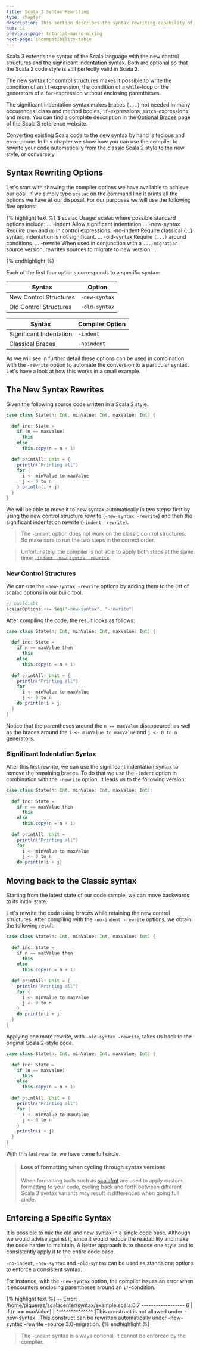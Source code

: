 ```yaml
---
title: Scala 3 Syntax Rewriting
type: chapter
description: This section describes the syntax rewriting capability of the Scala 3 compiler 
num: 13
previous-page: tutorial-macro-mixing
next-page: incompatibility-table
---
```


Scala 3 extends the syntax of the Scala language with the new control structures and the significant indentation syntax.
Both are optional so that the Scala 2 code style is still perfectly valid in Scala 3. 

The new syntax for control structures makes it possible to write the condition of an `if`-expression, the condition of a `while`-loop or the generators of a `for`-expression without enclosing parentheses.

The significant indentation syntax makes braces `{...}` not needed in many occurences: class and method bodies, `if`-expressions, `match`-expressions and more.
You can find a complete description in the [Optional Braces](http://dotty.epfl.ch/docs/reference/other-new-features/indentation.html) page of the Scala 3 reference website.

Converting existing Scala code to the new syntax by hand is tedious and error-prone.
In this chapter we show how you can use the compiler to rewrite your code automatically from the classic Scala 2 style to the new style, or conversely. 

## Syntax Rewriting Options

Let's start with showing the compiler options we have available to achieve our goal.
If we simply type `scalac` on the command line it prints all the options we have at our disposal.
For our purposes we will use the following five options:

{% highlight text %}
$ scalac
Usage: scalac <options> <source files>
where possible standard options include:
...
-indent</b>            Allow significant indentation
...
-new-syntax</b>        Require `then` and `do` in control expressions.
-no-indent</b>          Require classical {...} syntax, indentation is not significant.
...
-old-syntax</b>        Require `(...)` around conditions.
...
-rewrite</b>           When used in conjunction with a `...-migration` source version,
                       rewrites sources to migrate to new version.
...

{% endhighlight %}

Each of the first four options corresponds to a specific syntax:

| Syntax | Option |
| - | - |
| New Control Structures | `-new-syntax` |
| Old Control Structures | `-old-syntax` |

| Syntax | Compiler Option |
|-|-|
| Significant Indentation | `-indent` |
| Classical Braces | `-noindent` |


As we will see in further detail these options can be used in combination with the `-rewrite` option to automate the conversion to a particular syntax.
Let's have a look at how this works in a small example.

## The New Syntax Rewrites

Given the following source code written in a Scala 2 style.

```scala
case class State(n: Int, minValue: Int, maxValue: Int) {
  
  def inc: State =
    if (n == maxValue)
      this
    else
      this.copy(n = n + 1)
  
  def printAll: Unit = {
    println("Printing all")
    for {
      i <- minValue to maxValue
      j <- 0 to n
    } println(i + j)
  }
}
```

We will be able to move it to new syntax automatically in two steps: first by using the new control structure rewrite (`-new-syntax -rewrite`) and then the significant indentation rewrite (`-indent -rewrite`).

> The `-indent` option does not work on the classic control structures.
> So make sure to run the two steps in the correct order.

> Unfortunately, the compiler is not able to apply both steps at the same time: <del>`-indent -new-syntax -rewrite`</del>.

### New Control Structures

We can use the `-new-syntax -rewrite` options by adding them to the list of scalac options in our build tool.

```scala
// build.sbt
scalacOptions ++= Seq("-new-syntax", "-rewrite")
```

After compiling the code, the result looks as follows:

```scala
case class State(n: Int, minValue: Int, maxValue: Int) {
  
  def inc: State =
    if n == maxValue then
      this
    else
      this.copy(n = n + 1)
  
  def printAll: Unit = {
    println("Printing all")
    for
      i <- minValue to maxValue
      j <- 0 to n
    do println(i + j)
  }
}
```

Notice that the parentheses around the `n == maxValue` disappeared, as well as the braces around the `i <- minValue to maxValue` and `j <- 0 to n` generators.

### Significant Indentation Syntax

After this first rewrite, we can use the significant indentation syntax to remove the remaining braces.
To do that we use the `-indent` option in combination with the `-rewrite` option.
It leads us to the following version:

```scala
case class State(n: Int, minValue: Int, maxValue: Int):
  
  def inc: State =
    if n == maxValue then
      this
    else
      this.copy(n = n + 1)
  
  def printAll: Unit =
    println("Printing all")
    for
      i <- minValue to maxValue
      j <- 0 to n
    do println(i + j)
```

## Moving back to the Classic syntax

Starting from the latest state of our code sample, we can move backwards to its initial state.

Let's rewrite the code using braces while retaining the new control structures.
After compiling with the `-no-indent -rewrite` options, we obtain the following result:

```scala
case class State(n: Int, minValue: Int, maxValue: Int) {
  
  def inc: State =
    if n == maxValue then
      this
    else
      this.copy(n = n + 1)
  
  def printAll: Unit = {
    println("Printing all")
    for {
      i <- minValue to maxValue
      j <- 0 to n
    }
    do println(i + j)
  }
}
```

Applying one more rewrite, with `-old-syntax -rewrite`, takes us back to the original Scala 2-style code.

```scala
case class State(n: Int, minValue: Int, maxValue: Int) {
  
  def inc: State =
    if (n == maxValue)
      this
    else
      this.copy(n = n + 1)
  
  def printAll: Unit = {
    println("Printing all")
    for {
      i <- minValue to maxValue
      j <- 0 to n
    }
    println(i + j)
  }
}
```

With this last rewrite, we have come full circle.

> #### Loss of formatting when cycling through syntax versions
>
> When formatting tools such as [scalafmt](https://scalameta.org/scalafmt) are used to apply custom formatting to your code, cycling back and forth between different Scala 3 syntax variants may result in differences when going full circle.

## Enforcing a Specific Syntax

It is possible to mix the old and new syntax in a single code base.
Although we would advise against it, since it would reduce the readability and make the code harder to maintain.
A better approach is to choose one style and to consistently apply it to the entire code base.

`-no-indent`, `-new-syntax` and `-old-syntax` can be used as standalone options to enforce a consistent syntax.

For instance, with the `-new-syntax` option, the compiler issues an error when it encounters enclosing parentheses around an `if`-condition. 

{% highlight text %}
-- Error: /home/piquerez/scalacenter/syntax/example.scala:6:7 ------------------
6 |    if (n == maxValue)
  |       ^^^^^^^^^^^^^^^
  |This construct is not allowed under -new-syntax.
  |This construct can be rewritten automatically under -new-syntax -rewrite -source 3.0-migration.
{% endhighlight %}

> The `-indent` syntax is always optional, it cannot be enforced by the compiler.
